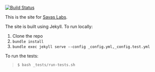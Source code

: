 [![Build Status](https://travis-ci.org/savaslabs/savaslabs.github.io.svg?branch=master)](https://travis-ci.org/savaslabs/savaslabs.github.io)

This is the site for [Savas Labs](http://savaslabs.com).

The site is built using Jekyll. To run locally:

1. Clone the repo
2. `bundle install`
3. `bundle exec jekyll serve --config _config.yml,_config.test.yml`

To run the tests:

> `$ bash _tests/run-tests.sh`
